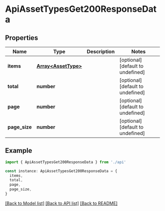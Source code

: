 # ApiAssetTypesGet200ResponseData

## Properties

| Name          | Type                                       | Description | Notes                             |
| ------------- | ------------------------------------------ | ----------- | --------------------------------- |
| **items**     | [**Array&lt;AssetType&gt;**](AssetType.md) |             | [optional] [default to undefined] |
| **total**     | **number**                                 |             | [optional] [default to undefined] |
| **page**      | **number**                                 |             | [optional] [default to undefined] |
| **page_size** | **number**                                 |             | [optional] [default to undefined] |

## Example

```typescript
import { ApiAssetTypesGet200ResponseData } from './api'

const instance: ApiAssetTypesGet200ResponseData = {
  items,
  total,
  page,
  page_size,
}
```

[[Back to Model list]](../README.md#documentation-for-models) [[Back to API list]](../README.md#documentation-for-api-endpoints) [[Back to README]](../README.md)
